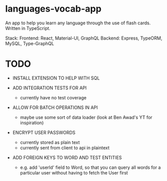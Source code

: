 # languages-vocab-app

An app to help you learn any language through the use of flash cards. Written in TypeScript.

Stack:
Frontend: React, Material-UI, GraphQL
Backend: Express, TypeORM, MySQL, Type-GraphQL

# TODO

- INSTALL EXTENSION TO HELP WITH SQL

- ADD INTEGRATION TESTS FOR API

  - currently have no test coverage

- ALLOW FOR BATCH OPERATIONS IN API

  - maybe use some sort of data loader (look at Ben Awad's YT for inspiration)

- ENCRYPT USER PASSWORDS

  - currently stored as plain text
  - currently sent from client to api in plaintext

- ADD FOREIGN KEYS TO WORD AND TEST ENTITIES

  - e.g. add 'userId' field to Word, so that you can query all words for a particular user without having to fetch the User first
